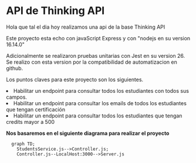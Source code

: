 # API de Thinking API

<p>Hola que tal el dia hoy realizamos una api de la base Thinking API  

<p>Este proyecto esta echo con javaScript Express y con "nodejs en su version 16.14.0"
<p>Adicionalmente se realizaron pruebas unitarias con Jest en su version 26. Se realizo con  esta version por la compatibilidad de automatizacion  en github. 

<p>Los puntos claves para este proyecto son los siguientes.
<li> Habilitar un endpoint para consultar todos los estudiantes con todos sus campos.
<li> Habilitar un endpoint para consultar los emails de todos los estudiantes que tengan certificación
<li> Habilitar un endpoint para consultar todos los estudiantes que tengan credits mayor a 500

**Nos basaremos en el siguiente diagrama para realizar el proyecto**

```mermaid
  graph TD;
    StudentsService.js-->Controller.js;
    Controller.js--LocalHost:3000-->Server.js 
    
```

<img>

